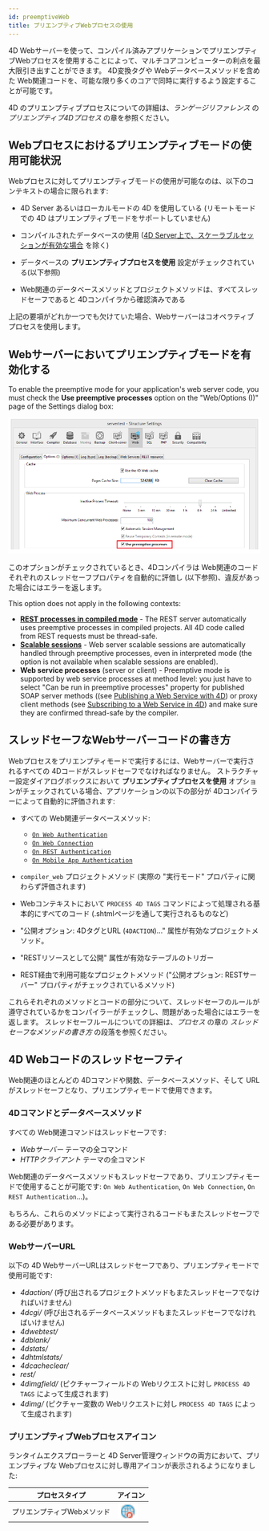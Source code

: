 ```yaml
---
id: preemptiveWeb
title: プリエンプティブWebプロセスの使用
---
```



4D Webサーバーを使って、コンパイル済みアプリケーションでプリエンプティブWebプロセスを使用することによって、マルチコアコンピューターの利点を最大限引き出すことができます。 4D変換タグや Webデータベースメソッドを含めた Web関連コードを、可能な限り多くのコアで同時に実行するよう設定することが可能です。

4D のプリエンプティブプロセスについての詳細は、*ランゲージリファレンス* の *プリエンプティブ4Dプロセス* の章を参照ください。

## Webプロセスにおけるプリエンプティブモードの使用可能状況

Webプロセスに対してプリエンプティブモードの使用が可能なのは、以下のコンテキストの場合に限られます:

*   4D Server あるいはローカルモードの 4D を使用している (リモートモードでの 4D はプリエンプティブモードをサポートしていません)

*   コンパイルされたデータベースの使用 ([4D Server上で、スケーラブルセッションが有効な場合](sessions.md#プリエンプティブモード) を除く)

*   データベースの **プリエンプティブプロセスを使用** 設定がチェックされている(以下参照)

*   Web関連のデータベースメソッドとプロジェクトメソッドは、すべてスレッドセーフであると 4Dコンパイラから確認済みである

上記の要項がどれか一つでも欠けていた場合、Webサーバーはコオペラティブプロセスを使用します。

## Webサーバーにおいてプリエンプティブモードを有効化する

To enable the preemptive mode for your application's web server code, you must check the **Use preemptive processes** option on the "Web/Options (I)" page of the Settings dialog box:

![](assets/en/WebServer/preemptive.png)

このオプションがチェックされているとき、4Dコンパイラは Web関連のコードそれぞれのスレッドセーフプロパティを自動的に評価し (以下参照)、違反があった場合にはエラーを返します。


This option does not apply in the following contexts:

- [**REST processes in compiled mode**](../REST/ClassFunctions.md) - The REST server automatically uses preemptive processes in compiled projects. All 4D code called from REST requests must be thread-safe.
- [**Scalable sessions**](sessions.md#enabling-sessions) - Web server scalable sessions are automatically handled through preemptive processes, even in interpreted mode (the option is not available when scalable sessions are enabled).
- **Web service processes** (server or client) - Preemptive mode is supported by web service processes at method level: you just have to select "Can be run in preemptive processes" property for published SOAP server methods ((see [Publishing a Web Service with 4D](https://doc.4d.com/4Dv19/4D/19/Publishing-a-Web-Service-with-4D.300-5416868.en.html)) or proxy client methods (see [Subscribing to a Web Service in 4D](https://doc.4d.com/4Dv19/4D/19/Subscribing-to-a-Web-Service-in-4D.300-5416870.en.html)) and make sure they are confirmed thread-safe by the compiler.



## スレッドセーフなWebサーバーコードの書き方

Webプロセスをプリエンプティモードで実行するには、Webサーバーで実行されるすべての 4Dコードがスレッドセーフでなければなりません。 ストラクチャー設定ダイアログボックスにおいて **プリエンプティブプロセスを使用** オプションがチェックされている場合、アプリケーションの以下の部分が 4Dコンパイラーによって自動的に評価されます:

*   すべての Web関連データベースメソッド:
    *   [`On Web Authentication`](authentication.md#on-web-authentication)
    *   [`On Web Connection`](httpRequests.md#on-web-connection)
    *   [`On REST Authentication`](REST/configuration.md#on-rest-authentication-データベースメソッドを使用する)
    *   [`On Mobile App Authentication`](https://doc.4d.com/4Dv18/4D/18.4/On-Mobile-App-Authentication-database-method.301-5233127.en.html)

*   `compiler_web` プロジェクトメソッド (実際の "実行モード" プロパティに関わらず評価されます)

*   Webコンテキストにおいて `PROCESS 4D TAGS` コマンドによって処理される基本的にすべてのコード (.shtmlページを通して実行されるものなど)

*   "公開オプション: 4DタグとURL (`4DACTION`)..." 属性が有効なプロジェクトメソッド。

*   "RESTリソースとして公開" 属性が有効なテーブルのトリガー

*   REST経由で利用可能なプロジェクトメソッド ("公開オプション: RESTサーバー" プロパティがチェックされているメソッド)

これらそれぞれのメソッドとコードの部分について、スレッドセーフのルールが遵守されているかをコンパイラーがチェックし、問題があった場合にはエラーを返します。 スレッドセーフルールについての詳細は、*プロセス* の章の *スレッドセーフなメソッドの書き方* の段落を参照ください。

## 4D Webコードのスレッドセーフティ

Web関連のほとんどの 4Dコマンドや関数、データベースメソッド、そして URL がスレッドセーフとなり、プリエンプティモードで使用できます。

### 4Dコマンドとデータベースメソッド

すべての Web関連コマンドはスレッドセーフです:

*   *Webサーバー* テーマの全コマンド
*   *HTTPクライアント* テーマの全コマンド

Web関連のデータベースメソッドもスレッドセーフであり、プリエンプティモードで使用することが可能です: `On Web Authentication`, `On Web Connection`, `On REST Authentication`...)。

もちろん、これらのメソッドによって実行されるコードもまたスレッドセーフである必要があります。


### WebサーバーURL

以下の 4D WebサーバーURLはスレッドセーフであり、プリエンプティモードで使用可能です:

*   *4daction/* (呼び出されるプロジェクトメソッドもまたスレッドセーフでなければいけません)
*   *4dcgi/* (呼び出されるデータベースメソッドもまたスレッドセーフでなければいけません)
*   *4dwebtest/*
*   *4dblank/*
*   *4dstats/*
*   *4dhtmlstats/*
*   *4dcacheclear/*
*   *rest/*
*   *4dimgfield/* (ピクチャーフィールドの Webリクエストに対し `PROCESS 4D TAGS` によって生成されます)
*   *4dimg/* (ピクチャー変数の Webリクエストに対し `PROCESS 4D TAGS` によって生成されます)

### プリエンプティブWebプロセスアイコン

ランタイムエクスプローラーと 4D Server管理ウィンドウの両方において、プリエンプティブな Webプロセスに対し専用アイコンが表示されるようになりました:

| プロセスタイプ         | アイコン                                     |
| --------------- | ---------------------------------------- |
| プリエンプティブWebメソッド | ![](assets/en/WebServer/processIcon.png) |


